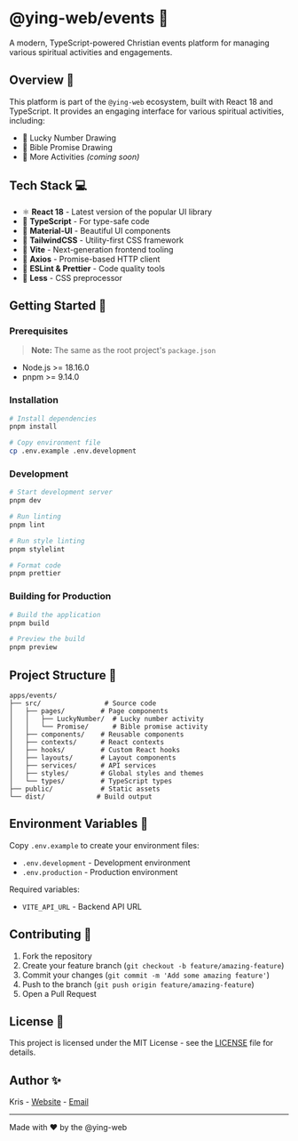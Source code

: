 # @ying-web/events 🙏

A modern, TypeScript-powered Christian events platform for managing various spiritual activities and engagements.

## Overview 🌟

This platform is part of the `@ying-web` ecosystem, built with React 18 and TypeScript. It provides an engaging interface for various spiritual activities, including:

-   🎲 Lucky Number Drawing
-   📖 Bible Promise Drawing
-   🎯 More Activities _(coming soon)_

## Tech Stack 💻

-   ⚛️ **React 18** - Latest version of the popular UI library
-   📘 **TypeScript** - For type-safe code
-   🎨 **Material-UI** - Beautiful UI components
-   🌊 **TailwindCSS** - Utility-first CSS framework
-   🔄 **Vite** - Next-generation frontend tooling
-   📡 **Axios** - Promise-based HTTP client
-   🎯 **ESLint & Prettier** - Code quality tools
-   💅 **Less** - CSS preprocessor

## Getting Started 🎯

### Prerequisites

> **Note:** The same as the root project's `package.json`

-   Node.js >= 18.16.0
-   pnpm >= 9.14.0

### Installation

```bash
# Install dependencies
pnpm install

# Copy environment file
cp .env.example .env.development
```

### Development

```bash
# Start development server
pnpm dev

# Run linting
pnpm lint

# Run style linting
pnpm stylelint

# Format code
pnpm prettier
```

### Building for Production

```bash
# Build the application
pnpm build

# Preview the build
pnpm preview
```

## Project Structure 📁

```
apps/events/
├── src/                # Source code
│   ├── pages/         # Page components
│   │   ├── LuckyNumber/  # Lucky number activity
│   │   └── Promise/      # Bible promise activity
│   ├── components/    # Reusable components
│   ├── contexts/      # React contexts
│   ├── hooks/         # Custom React hooks
│   ├── layouts/       # Layout components
│   ├── services/      # API services
│   ├── styles/        # Global styles and themes
│   └── types/         # TypeScript types
├── public/            # Static assets
└── dist/             # Build output
```

## Environment Variables 🔧

Copy `.env.example` to create your environment files:

-   `.env.development` - Development environment
-   `.env.production` - Production environment

Required variables:

-   `VITE_API_URL` - Backend API URL

## Contributing 🤝

1. Fork the repository
2. Create your feature branch (`git checkout -b feature/amazing-feature`)
3. Commit your changes (`git commit -m 'Add some amazing feature'`)
4. Push to the branch (`git push origin feature/amazing-feature`)
5. Open a Pull Request

## License 📝

This project is licensed under the MIT License - see the [LICENSE](LICENSE) file for details.

## Author ✨

Kris - [Website](https://www.krissarea.com) - [Email](mailto:chenjinwen77@gmail.com)

---

Made with ❤️ by the @ying-web
